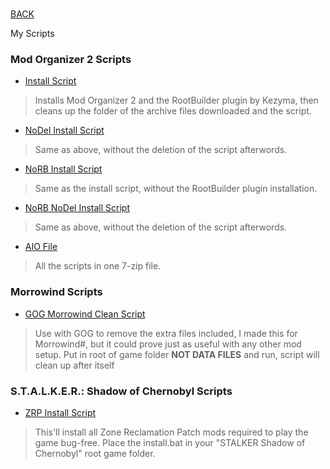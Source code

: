 #

[BACK](..)

My Scripts

### Mod Organizer 2 Scripts

- [Install Script](./dl/mo2/install.bat)
> Installs Mod Organizer 2 and the RootBuilder plugin by Kezyma, then cleans up the folder of the archive files downloaded and the script.
- [NoDel Install Script](./dl/mo2/install-nodel.bat)
> Same as above, without the deletion of the script afterwords.
- [NoRB Install Script](./dl/mo2/install-norb.bat)
> Same as the install script, without the RootBuilder plugin installation.
- [NoRB NoDel Install Script](./dl/mo2/install-norb-nodel.bat)
> Same as above, without the deletion of the script afterwords.
- [AIO File](./dl/mo2/aio-mo2.7z)
> All the scripts in one 7-zip file.

### Morrowind Scripts

- [GOG Morrowind Clean Script](./dl/mw/gogmwclean.bat)
> Use with GOG to remove the extra files included, I made this for Morrowind#, but it could prove just as useful with any other mod setup. Put in root of game folder **NOT DATA FILES** and run, script will clean up after itself

### S.T.A.L.K.E.R.: Shadow of Chernobyl Scripts

- [ZRP Install Script](./dl/shoc/zrpinstall.bat)
> This'll install all Zone Reclamation Patch mods required to play the game bug-free. Place the install.bat in your "STALKER Shadow of Chernobyl" root game folder.